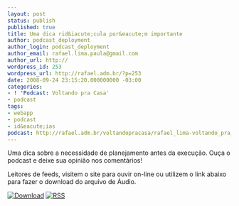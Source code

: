 ```yaml
---
layout: post
status: publish
published: true
title: Uma dica rid&iacute;cula por&eacute;m importante
author: podcast_deployment
author_login: podcast_deployment
author_email: rafael.lima.paula@gmail.com
author_url: http://
wordpress_id: 253
wordpress_url: http://rafael.adm.br/?p=253
date: 2008-09-24 23:15:20.000000000 -03:00
categories:
- ! 'Podcast: Voltando pra Casa'
- podcast
tags:
- webapp
- podcast
- id&eacute;ias
podcast: http://rafael.adm.br/voltandopracasa/rafael_lima-voltando_pra_casa-0020.mp3
---
```

Uma dica sobre a necessidade de planejamento antes da execu&ccedil;&atilde;o. Ou&ccedil;a o podcast e deixe sua opini&atilde;o nos coment&aacute;rios!

Leitores de feeds, visitem o site para ouvir on-line ou utilizem o link abaixo para fazer o download do arquivo de &Aacute;udio.

<a class="noborder" href="http://rafael.adm.br/voltandopracasa/rafael_lima-voltando_pra_casa-0020.mp3" title="Download"><img src="http://rafael.adm.br/wp-content/themes/rafael_lima-rockinblue/images/download_green.gif" border="0" alt="Download" /></a> <a class="noborder" href="http://feeds.feedburner.com/rafael_lima_podcast" title="RSS"><img src="http://rafael.adm.br/wp-content/themes/rafael_lima-rockinblue/images/icn-feed-16x16.png" border="0" alt="RSS" /></a>

